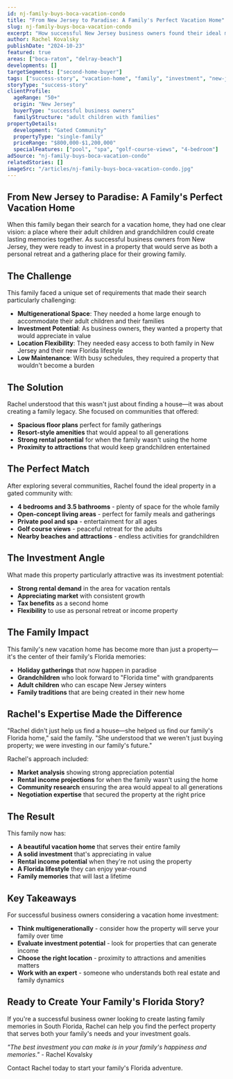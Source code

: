 ```yaml
---
id: nj-family-buys-boca-vacation-condo
title: "From New Jersey to Paradise: A Family's Perfect Vacation Home"
slug: nj-family-buys-boca-vacation-condo
excerpt: "How successful New Jersey business owners found their ideal multigenerational vacation home in South Florida, creating lasting memories for their entire family."
author: Rachel Kovalsky
publishDate: "2024-10-23"
featured: true
areas: ["boca-raton", "delray-beach"]
developments: []
targetSegments: ["second-home-buyer"]
tags: ["success-story", "vacation-home", "family", "investment", "new-jersey", "multigenerational"]
storyType: "success-story"
clientProfile:
  ageRange: "50+"
  origin: "New Jersey"
  buyerType: "successful business owners"
  familyStructure: "adult children with families"
propertyDetails:
  development: "Gated Community"
  propertyType: "single-family"
  priceRange: "$800,000-$1,200,000"
  specialFeatures: ["pool", "spa", "golf-course-views", "4-bedroom"]
adSource: "nj-family-buys-boca-vacation-condo"
relatedStories: []
imageSrc: "/articles/nj-family-buys-boca-vacation-condo.jpg"
---
```


## From New Jersey to Paradise: A Family's Perfect Vacation Home

When this family began their search for a vacation home, they had one clear vision: a place where their adult children and grandchildren could create lasting memories together. As successful business owners from New Jersey, they were ready to invest in a property that would serve as both a personal retreat and a gathering place for their growing family.

## The Challenge

This family faced a unique set of requirements that made their search particularly challenging:

- **Multigenerational Space**: They needed a home large enough to accommodate their adult children and their families
- **Investment Potential**: As business owners, they wanted a property that would appreciate in value
- **Location Flexibility**: They needed easy access to both family in New Jersey and their new Florida lifestyle
- **Low Maintenance**: With busy schedules, they required a property that wouldn't become a burden

## The Solution

Rachel understood that this wasn't just about finding a house—it was about creating a family legacy. She focused on communities that offered:

- **Spacious floor plans** perfect for family gatherings
- **Resort-style amenities** that would appeal to all generations
- **Strong rental potential** for when the family wasn't using the home
- **Proximity to attractions** that would keep grandchildren entertained

## The Perfect Match

After exploring several communities, Rachel found the ideal property in a gated community with:

- **4 bedrooms and 3.5 bathrooms** - plenty of space for the whole family
- **Open-concept living areas** - perfect for family meals and gatherings
- **Private pool and spa** - entertainment for all ages
- **Golf course views** - peaceful retreat for the adults
- **Nearby beaches and attractions** - endless activities for grandchildren

## The Investment Angle

What made this property particularly attractive was its investment potential:

- **Strong rental demand** in the area for vacation rentals
- **Appreciating market** with consistent growth
- **Tax benefits** as a second home
- **Flexibility** to use as personal retreat or income property

## The Family Impact

This family's new vacation home has become more than just a property—it's the center of their family's Florida memories:

- **Holiday gatherings** that now happen in paradise
- **Grandchildren** who look forward to "Florida time" with grandparents
- **Adult children** who can escape New Jersey winters
- **Family traditions** that are being created in their new home

## Rachel's Expertise Made the Difference

"Rachel didn't just help us find a house—she helped us find our family's Florida home," said the family. "She understood that we weren't just buying property; we were investing in our family's future."

Rachel's approach included:

- **Market analysis** showing strong appreciation potential
- **Rental income projections** for when the family wasn't using the home
- **Community research** ensuring the area would appeal to all generations
- **Negotiation expertise** that secured the property at the right price

## The Result

This family now has:

- **A beautiful vacation home** that serves their entire family
- **A solid investment** that's appreciating in value
- **Rental income potential** when they're not using the property
- **A Florida lifestyle** they can enjoy year-round
- **Family memories** that will last a lifetime

## Key Takeaways

For successful business owners considering a vacation home investment:

- **Think multigenerationally** - consider how the property will serve your family over time
- **Evaluate investment potential** - look for properties that can generate income
- **Choose the right location** - proximity to attractions and amenities matters
- **Work with an expert** - someone who understands both real estate and family dynamics

## Ready to Create Your Family's Florida Story?

If you're a successful business owner looking to create lasting family memories in South Florida, Rachel can help you find the perfect property that serves both your family's needs and your investment goals.

*"The best investment you can make is in your family's happiness and memories."* - Rachel Kovalsky

Contact Rachel today to start your family's Florida adventure.
